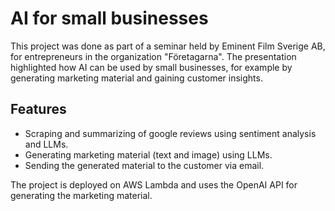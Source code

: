 # AI for small businesses

This project was done as part of a seminar held by Eminent Film Sverige AB, for entrepreneurs in the organization "Företagarna". 
The presentation highlighted how AI can be used by small businesses, for example by generating marketing material and gaining customer insights. 

## Features

- Scraping and summarizing of google reviews using sentiment analysis and LLMs.
- Generating marketing material (text and image) using LLMs.
- Sending the generated material to the customer via email.

The project is deployed on AWS Lambda and uses the OpenAI API for generating the marketing material. 